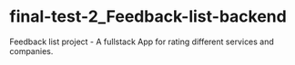 # final-test-2_Feedback-list-backend
Feedback list project - A fullstack App for rating different services and companies. 
